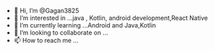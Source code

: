 - 👋 Hi, I’m @Gagan3825
- 👀 I’m interested in ...java , Kotlin, android development,React Native
- 🌱 I’m currently learning ...Android and Java,Kotlin
- 💞️ I’m looking to collaborate on ...
- 📫 How to reach me ...

<!---
Gagan3825/Gagan3825 is a ✨ special ✨ repository because its `README.md` (this file) appears on your GitHub profile.
You can click the Preview link to take a look at your changes.
--->
